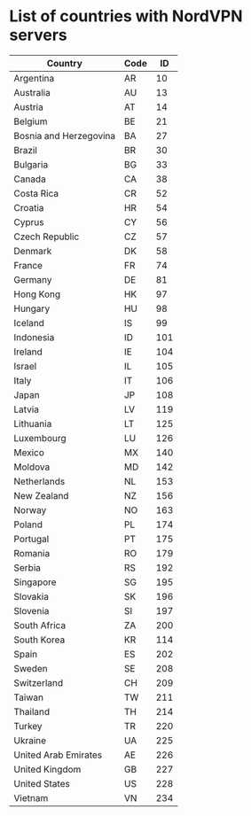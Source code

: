 # List of countries with NordVPN servers

Country | Code | ID
--- | --- | ---
Argentina | AR | 10
Australia | AU | 13
Austria | AT | 14
Belgium | BE | 21
Bosnia and Herzegovina | BA | 27
Brazil | BR | 30
Bulgaria | BG | 33
Canada | CA | 38
Costa Rica | CR | 52
Croatia | HR | 54
Cyprus | CY | 56
Czech Republic | CZ | 57
Denmark | DK | 58
France | FR | 74
Germany | DE | 81
Hong Kong | HK | 97
Hungary | HU | 98
Iceland | IS | 99
Indonesia | ID | 101
Ireland | IE | 104
Israel | IL | 105
Italy | IT | 106
Japan | JP | 108
Latvia | LV | 119
Lithuania | LT | 125
Luxembourg | LU | 126
Mexico | MX | 140
Moldova | MD | 142
Netherlands | NL | 153
New Zealand | NZ | 156
Norway | NO | 163
Poland | PL | 174
Portugal | PT | 175
Romania | RO | 179
Serbia | RS | 192
Singapore | SG | 195
Slovakia | SK | 196
Slovenia | SI | 197
South Africa | ZA | 200
South Korea | KR | 114
Spain | ES | 202
Sweden | SE | 208
Switzerland | CH | 209
Taiwan | TW | 211
Thailand | TH | 214
Turkey | TR | 220
Ukraine | UA | 225
United Arab Emirates | AE | 226
United Kingdom | GB | 227
United States | US | 228
Vietnam | VN | 234
